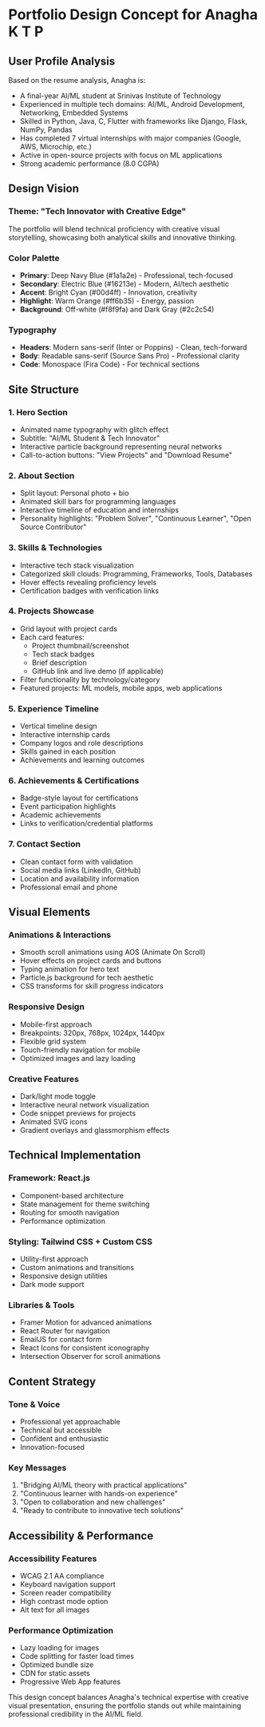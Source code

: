 # Portfolio Design Concept for Anagha K T P

## User Profile Analysis

Based on the resume analysis, Anagha is:
- A final-year AI/ML student at Srinivas Institute of Technology
- Experienced in multiple tech domains: AI/ML, Android Development, Networking, Embedded Systems
- Skilled in Python, Java, C, Flutter with frameworks like Django, Flask, NumPy, Pandas
- Has completed 7 virtual internships with major companies (Google, AWS, Microchip, etc.)
- Active in open-source projects with focus on ML applications
- Strong academic performance (8.0 CGPA)

## Design Vision

### Theme: "Tech Innovator with Creative Edge"
The portfolio will blend technical proficiency with creative visual storytelling, showcasing both analytical skills and innovative thinking.

### Color Palette
- **Primary**: Deep Navy Blue (#1a1a2e) - Professional, tech-focused
- **Secondary**: Electric Blue (#16213e) - Modern, AI/tech aesthetic  
- **Accent**: Bright Cyan (#00d4ff) - Innovation, creativity
- **Highlight**: Warm Orange (#ff6b35) - Energy, passion
- **Background**: Off-white (#f8f9fa) and Dark Gray (#2c2c54)

### Typography
- **Headers**: Modern sans-serif (Inter or Poppins) - Clean, tech-forward
- **Body**: Readable sans-serif (Source Sans Pro) - Professional clarity
- **Code**: Monospace (Fira Code) - For technical sections

## Site Structure

### 1. Hero Section
- Animated name typography with glitch effect
- Subtitle: "AI/ML Student & Tech Innovator"
- Interactive particle background representing neural networks
- Call-to-action buttons: "View Projects" and "Download Resume"

### 2. About Section
- Split layout: Personal photo + bio
- Animated skill bars for programming languages
- Interactive timeline of education and internships
- Personality highlights: "Problem Solver", "Continuous Learner", "Open Source Contributor"

### 3. Skills & Technologies
- Interactive tech stack visualization
- Categorized skill clouds: Programming, Frameworks, Tools, Databases
- Hover effects revealing proficiency levels
- Certification badges with verification links

### 4. Projects Showcase
- Grid layout with project cards
- Each card features:
  - Project thumbnail/screenshot
  - Tech stack badges
  - Brief description
  - GitHub link and live demo (if applicable)
- Filter functionality by technology/category
- Featured projects: ML models, mobile apps, web applications

### 5. Experience Timeline
- Vertical timeline design
- Interactive internship cards
- Company logos and role descriptions
- Skills gained in each position
- Achievements and learning outcomes

### 6. Achievements & Certifications
- Badge-style layout for certifications
- Event participation highlights
- Academic achievements
- Links to verification/credential platforms

### 7. Contact Section
- Clean contact form with validation
- Social media links (LinkedIn, GitHub)
- Location and availability information
- Professional email and phone

## Visual Elements

### Animations & Interactions
- Smooth scroll animations using AOS (Animate On Scroll)
- Hover effects on project cards and buttons
- Typing animation for hero text
- Particle.js background for tech aesthetic
- CSS transforms for skill progress indicators

### Responsive Design
- Mobile-first approach
- Breakpoints: 320px, 768px, 1024px, 1440px
- Flexible grid system
- Touch-friendly navigation for mobile
- Optimized images and lazy loading

### Creative Features
- Dark/light mode toggle
- Interactive neural network visualization
- Code snippet previews for projects
- Animated SVG icons
- Gradient overlays and glassmorphism effects

## Technical Implementation

### Framework: React.js
- Component-based architecture
- State management for theme switching
- Routing for smooth navigation
- Performance optimization

### Styling: Tailwind CSS + Custom CSS
- Utility-first approach
- Custom animations and transitions
- Responsive design utilities
- Dark mode support

### Libraries & Tools
- Framer Motion for advanced animations
- React Router for navigation
- EmailJS for contact form
- React Icons for consistent iconography
- Intersection Observer for scroll animations

## Content Strategy

### Tone & Voice
- Professional yet approachable
- Technical but accessible
- Confident and enthusiastic
- Innovation-focused

### Key Messages
1. "Bridging AI/ML theory with practical applications"
2. "Continuous learner with hands-on experience"
3. "Open to collaboration and new challenges"
4. "Ready to contribute to innovative tech solutions"

## Accessibility & Performance

### Accessibility Features
- WCAG 2.1 AA compliance
- Keyboard navigation support
- Screen reader compatibility
- High contrast mode option
- Alt text for all images

### Performance Optimization
- Lazy loading for images
- Code splitting for faster load times
- Optimized bundle size
- CDN for static assets
- Progressive Web App features

This design concept balances Anagha's technical expertise with creative visual presentation, ensuring the portfolio stands out while maintaining professional credibility in the AI/ML field.

